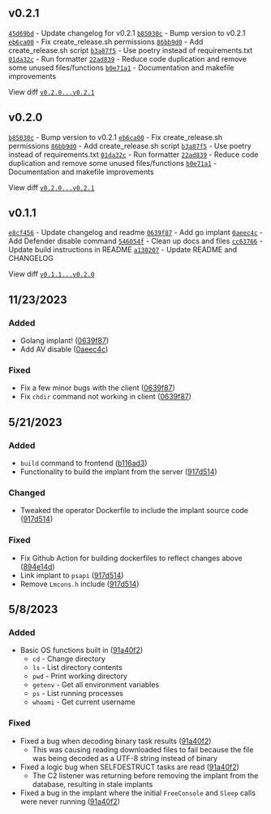 ## v0.2.1

[`45d69bd`](https://github.com/cbrnrd/maliketh/commit/45d69bd) - Update changelog for v0.2.1
[`b85030c`](https://github.com/cbrnrd/maliketh/commit/b85030c) - Bump version to v0.2.1
[`eb6ca00`](https://github.com/cbrnrd/maliketh/commit/eb6ca00) - Fix create_release.sh permissions
[`86bb9d0`](https://github.com/cbrnrd/maliketh/commit/86bb9d0) - Add create_release.sh script
[`b3a87f5`](https://github.com/cbrnrd/maliketh/commit/b3a87f5) - Use poetry instead of requirements.txt
[`01da32c`](https://github.com/cbrnrd/maliketh/commit/01da32c) - Run formatter
[`22ad839`](https://github.com/cbrnrd/maliketh/commit/22ad839) - Reduce code duplication and remove some unused files/functions
[`b0e71a1`](https://github.com/cbrnrd/maliketh/commit/b0e71a1) - Documentation and makefile improvements

View diff [`v0.2.0...v0.2.1`](https://github.com/cbrnrd/maliketh/compare/v0.2.0...v0.2.1)

## v0.2.0

[`b85030c`](https://github.com/cbrnrd/maliketh/commit/b85030c) - Bump version to v0.2.1
[`eb6ca00`](https://github.com/cbrnrd/maliketh/commit/eb6ca00) - Fix create_release.sh permissions
[`86bb9d0`](https://github.com/cbrnrd/maliketh/commit/86bb9d0) - Add create_release.sh script
[`b3a87f5`](https://github.com/cbrnrd/maliketh/commit/b3a87f5) - Use poetry instead of requirements.txt
[`01da32c`](https://github.com/cbrnrd/maliketh/commit/01da32c) - Run formatter
[`22ad839`](https://github.com/cbrnrd/maliketh/commit/22ad839) - Reduce code duplication and remove some unused files/functions
[`b0e71a1`](https://github.com/cbrnrd/maliketh/commit/b0e71a1) - Documentation and makefile improvements

View diff [`v0.2.0...v0.2.1`](https://github.com/cbrnrd/maliketh/compare/v0.2.0...v0.2.1)

## v0.1.1

[`e8cf456`](https://github.com/cbrnrd/maliketh/commit/e8cf456) - Update changelog and readme
[`0639f87`](https://github.com/cbrnrd/maliketh/commit/0639f87) - Add go implant
[`0aeec4c`](https://github.com/cbrnrd/maliketh/commit/0aeec4c) - Add Defender disable command
[`546054f`](https://github.com/cbrnrd/maliketh/commit/546054f) - Clean up docs and files
[`cc63766`](https://github.com/cbrnrd/maliketh/commit/cc63766) - Update build instructions in README
[`a130207`](https://github.com/cbrnrd/maliketh/commit/a130207) - Update README and CHANGELOG

View diff [`v0.1.1...v0.2.0`](https://github.com/cbrnrd/maliketh/compare/v0.1.1...v0.2.0)


## 11/23/2023

### Added

* Golang implant! ([0639f87](https://github.com/cbrnrd/maliketh/commit/0639f8797838469a068d91f095e3307d2d73ecc4))
* Add AV disable ([0aeec4c](https://github.com/cbrnrd/maliketh/commit/0aeec4c4be8f1efaeaf15ee3d289507036c691df))

### Fixed

* Fix a few minor bugs with the client ([0639f87](https://github.com/cbrnrd/maliketh/commit/0639f8797838469a068d91f095e3307d2d73ecc4))
* Fix `chdir` command not working in client ([0639f87](https://github.com/cbrnrd/maliketh/commit/0639f8797838469a068d91f095e3307d2d73ecc4))

## 5/21/2023

### Added

* `build` command to frontend ([b116ad3](https://github.com/cbrnrd/maliketh/commit/b116ad390120eee94d87ec313d1728a2f2244289))
* Functionality to build the implant from the server ([917d514](https://github.com/cbrnrd/maliketh/commit/917d514fc6075cc15d0e45b4a1a546e6217e4139))

### Changed

* Tweaked the operator Dockerfile to include the implant source code ([917d514](https://github.com/cbrnrd/maliketh/commit/917d514fc6075cc15d0e45b4a1a546e6217e4139))

### Fixed

* Fix Github Action for building dockerfiles to reflect changes above ([894e14d](https://github.com/cbrnrd/maliketh/commit/894e14d79e4b826e6fcdece988f21d35daf09dd6))
* Link implant to `psapi` ([917d514](https://github.com/cbrnrd/maliketh/commit/917d514fc6075cc15d0e45b4a1a546e6217e4139))
* Remove `Lmcons.h` include ([917d514](https://github.com/cbrnrd/maliketh/commit/917d514fc6075cc15d0e45b4a1a546e6217e4139))

## 5/8/2023

### Added

* Basic OS functions built in ([91a40f2](https://github.com/cbrnrd/maliketh/commit/91a40f2ba1cded5a025004a6143578fa84baec66))
  * `cd` - Change directory
  * `ls` - List directory contents
  * `pwd` - Print working directory
  * `getenv` - Get all environment variables
  * `ps` - List running processes
  * `whoami` - Get current username

### Fixed

* Fixed a bug when decoding binary task results ([91a40f2](https://github.com/cbrnrd/maliketh/commit/91a40f2ba1cded5a025004a6143578fa84baec66))
  * This was causing reading downloaded files to fail because the file was being decoded as a UTF-8 string instead of binary
* Fixed a logic bug when SELFDESTRUCT tasks are read ([91a40f2](https://github.com/cbrnrd/maliketh/commit/91a40f2ba1cded5a025004a6143578fa84baec66))
  * The C2 listener was returning before removing the implant from the database, resulting in stale implants
* Fixed a bug in the implant where the initial `FreeConsole` and `Sleep` calls were never running ([91a40f2](https://github.com/cbrnrd/maliketh/commit/91a40f2ba1cded5a025004a6143578fa84baec66))
